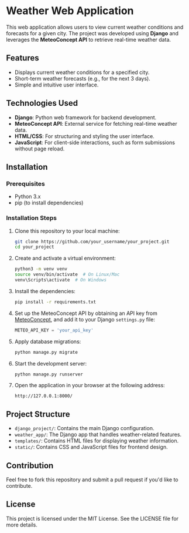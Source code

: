 
# Weather Web Application

This web application allows users to view current weather conditions and forecasts for a given city. The project was developed using **Django** and leverages the **MeteoConcept API** to retrieve real-time weather data.

## Features

- Displays current weather conditions for a specified city.
- Short-term weather forecasts (e.g., for the next 3 days).
- Simple and intuitive user interface.

## Technologies Used

- **Django**: Python web framework for backend development.
- **MeteoConcept API**: External service for fetching real-time weather data.
- **HTML/CSS**: For structuring and styling the user interface.
- **JavaScript**: For client-side interactions, such as form submissions without page reload.

## Installation

### Prerequisites

- Python 3.x
- pip (to install dependencies)

### Installation Steps

1. Clone this repository to your local machine:
   ```bash
   git clone https://github.com/your_username/your_project.git
   cd your_project
   ```

2. Create and activate a virtual environment:
   ```bash
   python3 -m venv venv
   source venv/bin/activate  # On Linux/Mac
   venv\Scripts\activate  # On Windows
   ```

3. Install the dependencies:
   ```bash
   pip install -r requirements.txt
   ```

4. Set up the MeteoConcept API by obtaining an API key from [MeteoConcept](https://www.meteo-concept.com/), and add it to your Django `settings.py` file:
   ```python
   METEO_API_KEY = 'your_api_key'
   ```

5. Apply database migrations:
   ```bash
   python manage.py migrate
   ```

6. Start the development server:
   ```bash
   python manage.py runserver
   ```

7. Open the application in your browser at the following address:
   ```
   http://127.0.0.1:8000/
   ```

## Project Structure

- `django_project/`: Contains the main Django configuration.
- `weather_app/`: The Django app that handles weather-related features.
- `templates/`: Contains HTML files for displaying weather information.
- `static/`: Contains CSS and JavaScript files for frontend design.

## Contribution

Feel free to fork this repository and submit a pull request if you'd like to contribute.

## License

This project is licensed under the MIT License. See the LICENSE file for more details.

